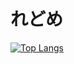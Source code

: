# れどめ

[![Top Langs](https://github-readme-stats.vercel.app/api/top-langs/?username={cet-t}
)](https://github.com/anuraghazra/github-readme-stats)
